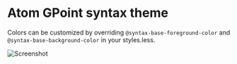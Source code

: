 # Atom GPoint syntax theme

Colors can be customized by overriding `@syntax-base-foreground-color` and `@syntax-base-background-color` in your styles.less.

![Screenshot](https://f.cloud.github.com/assets/69169/2289498/4c3cb0ec-a009-11e3-8dbd-077ee11741e5.gif)
